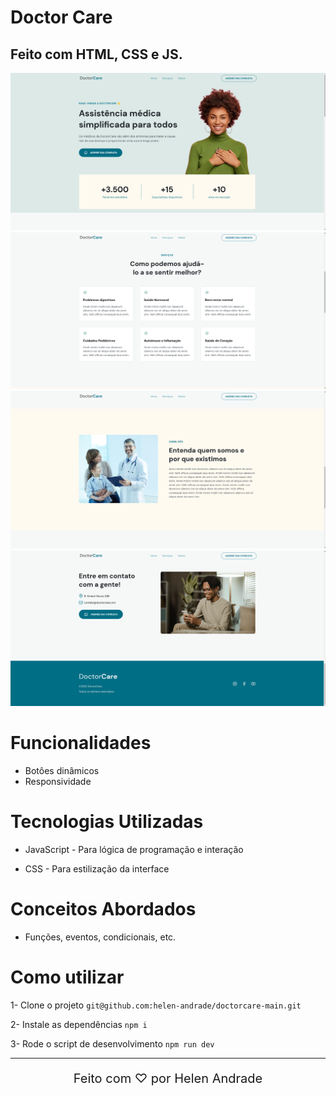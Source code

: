 # Doctor Care

## Feito com HTML, CSS e JS.

<div align="center">
  <img src="assets/a01.png" alt="Imagem 1 do projeto">
  <img src="assets/a02.png" alt="Imagem 1 do projeto">
  <img src="assets/a03.png" alt="Imagem 1 do projeto">
  <img src="assets/a04.png" alt="Imagem 1 do projeto">
</div>

# Funcionalidades

* Botôes dinâmicos
* Responsividade

# Tecnologias Utilizadas

* JavaScript - Para lógica de programação e interação 

* CSS - Para estilização da interface

# Conceitos Abordados

* Funções, eventos, condicionais, etc.


# Como utilizar

1- Clone o projeto
`git@github.com:helen-andrade/doctorcare-main.git`

2- Instale as dependências
`npm i`

3- Rode o script de desenvolvimento
`npm run dev`

---

<div align="center">
    <p style="font-size: 20px;">Feito com ♡ por Helen Andrade</p>
</div>
